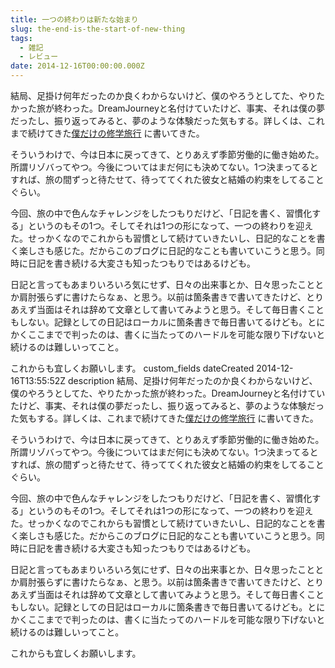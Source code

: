 ```yaml
---
title: 一つの終わりは新たな始まり
slug: the-end-is-the-start-of-new-thing
tags:
  - 雑記
  - レビュー
date: 2014-12-16T00:00:00.000Z
---
```

結局、足掛け何年だったのか良くわからないけど、僕のやろうとしてた、やりたかった旅が終わった。DreamJourneyと名付けていたけど、事実、それは僕の夢だったし、振り返ってみると、夢のような体験だった気もする。詳しくは、これまで続けてきた[僕だけの修学旅行](http://the-excursion-for-me.tumblr.com/) に書いてきた。

そういうわけで、今は日本に戻ってきて、とりあえず季節労働的に働き始めた。所謂リゾバってやつ。今後についてはまだ何にも決めてない。1つ決まってるとすれば、旅の間ずっと待たせて、待っててくれた彼女と結婚の約束をしてることぐらい。

今回、旅の中で色んなチャレンジをしたつもりだけど、「日記を書く、習慣化する」というのもその1つ。そしてそれは1つの形になって、一つの終わりを迎えた。せっかくなのでこれからも習慣として続けていきたいし、日記的なことを書く楽しさも感じた。だからこのブログに日記的なことも書いていこうと思う。同時に日記を書き続ける大変さも知ったつもりではあるけども。

日記と言ってもあまりいろいろ気にせず、日々の出来事とか、日々思ったこととか肩肘張らずに書けたらなぁ、と思う。以前は箇条書きで書いてきたけど、とりあえず当面はそれは辞めて文章として書いてみようと思う。そして毎日書くこともしない。記録としての日記はローカルに箇条書きで毎日書いてるけども。とにかくここまでで判ったのは、書くに当たってのハードルを可能な限り下げないと続けるのは難しいってこと。

これからも宜しくお願いします。</string>
	<key>custom_fields</key>
	<array/>
	<key>dateCreated</key>
	<date>2014-12-16T13:55:52Z</date>
	<key>description</key>
	<string>結局、足掛け何年だったのか良くわからないけど、僕のやろうとしてた、やりたかった旅が終わった。DreamJourneyと名付けていたけど、事実、それは僕の夢だったし、振り返ってみると、夢のような体験だった気もする。詳しくは、これまで続けてきた[僕だけの修学旅行](http://the-excursion-for-me.tumblr.com/) に書いてきた。

そういうわけで、今は日本に戻ってきて、とりあえず季節労働的に働き始めた。所謂リゾバってやつ。今後についてはまだ何にも決めてない。1つ決まってるとすれば、旅の間ずっと待たせて、待っててくれた彼女と結婚の約束をしてることぐらい。

今回、旅の中で色んなチャレンジをしたつもりだけど、「日記を書く、習慣化する」というのもその1つ。そしてそれは1つの形になって、一つの終わりを迎えた。せっかくなのでこれからも習慣として続けていきたいし、日記的なことを書く楽しさも感じた。だからこのブログに日記的なことも書いていこうと思う。同時に日記を書き続ける大変さも知ったつもりではあるけども。

日記と言ってもあまりいろいろ気にせず、日々の出来事とか、日々思ったこととか肩肘張らずに書けたらなぁ、と思う。以前は箇条書きで書いてきたけど、とりあえず当面はそれは辞めて文章として書いてみようと思う。そして毎日書くこともしない。記録としての日記はローカルに箇条書きで毎日書いてるけども。とにかくここまでで判ったのは、書くに当たってのハードルを可能な限り下げないと続けるのは難しいってこと。

これからも宜しくお願いします。
